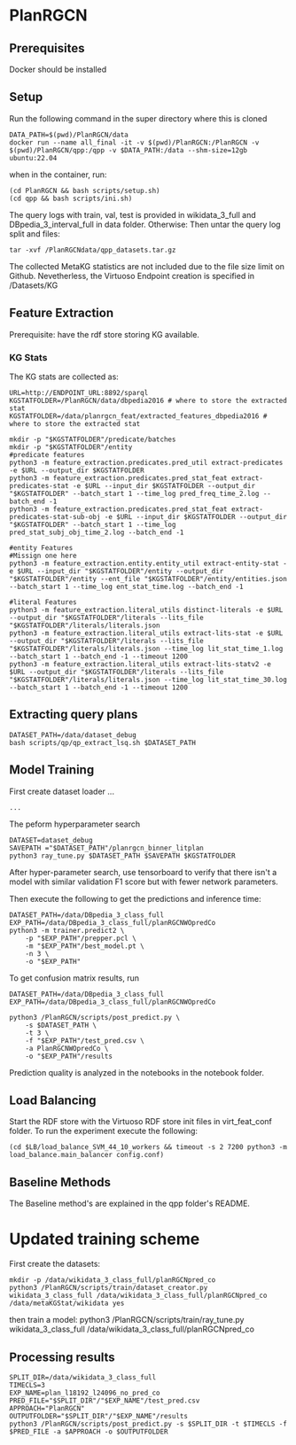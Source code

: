 # PlanRGCN

## Prerequisites
Docker should be installed

## Setup
Run the following command in the super directory where this is cloned
```
DATA_PATH=$(pwd)/PlanRGCN/data
docker run --name all_final -it -v $(pwd)/PlanRGCN:/PlanRGCN -v $(pwd)/PlanRGCN/qpp:/qpp -v $DATA_PATH:/data --shm-size=12gb ubuntu:22.04
```
when in the container, run:
```
(cd PlanRGCN && bash scripts/setup.sh)
(cd qpp && bash scripts/ini.sh)
```
The query logs with train, val, test is provided in wikidata_3_full and DBpedia_3_interval_full in data folder.
Otherwise:
Then untar the query log split and files:
```
tar -xvf /PlanRGCNdata/qpp_datasets.tar.gz
```
The collected MetaKG statistics are not included due to the file size limit on Github.
Nevetherless, the Virtuoso Endpoint creation is specified in /Datasets/KG

## Feature Extraction
Prerequisite: have the rdf store storing KG available.
### KG Stats
The KG stats are collected as:
```
URL=http://ENDPOINT_URL:8892/sparql
KGSTATFOLDER=/PlanRGCN/data/dbpedia2016 # where to store the extracted stat
KGSTATFOLDER=/data/planrgcn_feat/extracted_features_dbpedia2016 # where to store the extracted stat

mkdir -p "$KGSTATFOLDER"/predicate/batches
mkdir -p "$KGSTATFOLDER"/entity
#predicate features
python3 -m feature_extraction.predicates.pred_util extract-predicates -e $URL --output_dir $KGSTATFOLDER
python3 -m feature_extraction.predicates.pred_stat_feat extract-predicates-stat -e $URL --input_dir $KGSTATFOLDER --output_dir "$KGSTATFOLDER" --batch_start 1 --time_log pred_freq_time_2.log --batch_end -1
python3 -m feature_extraction.predicates.pred_stat_feat extract-predicates-stat-sub-obj -e $URL --input_dir $KGSTATFOLDER --output_dir "$KGSTATFOLDER" --batch_start 1 --time_log pred_stat_subj_obj_time_2.log --batch_end -1

#entity Features
#Missign one here
python3 -m feature_extraction.entity.entity_util extract-entity-stat -e $URL --input_dir "$KGSTATFOLDER"/entity --output_dir "$KGSTATFOLDER"/entity --ent_file "$KGSTATFOLDER"/entity/entities.json --batch_start 1 --time_log ent_stat_time.log --batch_end -1

#literal Features
python3 -m feature_extraction.literal_utils distinct-literals -e $URL --output_dir "$KGSTATFOLDER"/literals --lits_file "$KGSTATFOLDER"/literals/literals.json
python3 -m feature_extraction.literal_utils extract-lits-stat -e $URL --output_dir "$KGSTATFOLDER"/literals --lits_file "$KGSTATFOLDER"/literals/literals.json --time_log lit_stat_time_1.log --batch_start 1 --batch_end -1 --timeout 1200
python3 -m feature_extraction.literal_utils extract-lits-statv2 -e $URL --output_dir "$KGSTATFOLDER"/literals --lits_file "$KGSTATFOLDER"/literals/literals.json --time_log lit_stat_time_30.log --batch_start 1 --batch_end -1 --timeout 1200
```

## Extracting query plans
```
DATASET_PATH=/data/dataset_debug
bash scripts/qp/qp_extract_lsq.sh $DATASET_PATH
```

## Model Training 
First create dataset loader ...
```
...
```
The peform hyperparameter search
```
DATASET=dataset_debug
SAVEPATH ="$DATASET_PATH"/planrgcn_binner_litplan
python3 ray_tune.py $DATASET_PATH $SAVEPATH $KGSTATFOLDER
```
After hyper-parameter search, use tensorboard to verify that there isn't a model with similar validation F1 score but with fewer network parameters.

Then execute the following to get the predictions and inference time:
```
DATASET_PATH=/data/DBpedia_3_class_full
EXP_PATH=/data/DBpedia_3_class_full/planRGCNWOpredCo
python3 -m trainer.predict2 \
    -p "$EXP_PATH"/prepper.pcl \
    -m "$EXP_PATH"/best_model.pt \
    -n 3 \
    -o "$EXP_PATH"
```

To get confusion matrix results, run
```
DATASET_PATH=/data/DBpedia_3_class_full
EXP_PATH=/data/DBpedia_3_class_full/planRGCNWOpredCo

python3 /PlanRGCN/scripts/post_predict.py \
    -s $DATASET_PATH \
    -t 3 \
    -f "$EXP_PATH"/test_pred.csv \
    -a PlanRGCNWOpredCo \
    -o "$EXP_PATH"/results
```

Prediction quality is analyzed in the notebooks in the notebook folder.

## Load Balancing
Start the RDF store with the Virtuoso RDF store init files in virt_feat_conf folder.
To run the experiment execute the following:
```
(cd $LB/load_balance_SVM_44_10_workers && timeout -s 2 7200 python3 -m load_balance.main_balancer config.conf)
```

## Baseline Methods
The Baseline method's are explained in the qpp folder's README.



# Updated training scheme
First create the datasets:
```
mkdir -p /data/wikidata_3_class_full/planRGCNpred_co
python3 /PlanRGCN/scripts/train/dataset_creator.py wikidata_3_class_full /data/wikidata_3_class_full/planRGCNpred_co /data/metaKGStat/wikidata yes
```
then train a model:
python3 /PlanRGCN/scripts/train/ray_tune.py wikidata_3_class_full /data/wikidata_3_class_full/planRGCNpred_co

## Processing results
```
SPLIT_DIR=/data/wikidata_3_class_full
TIMECLS=3
EXP_NAME=plan_l18192_l24096_no_pred_co
PRED_FILE="$SPLIT_DIR"/"$EXP_NAME"/test_pred.csv
APPROACH="PlanRGCN"
OUTPUTFOLDER="$SPLIT_DIR"/"$EXP_NAME"/results
python3 /PlanRGCN/scripts/post_predict.py -s $SPLIT_DIR -t $TIMECLS -f $PRED_FILE -a $APPROACH -o $OUTPUTFOLDER

```
